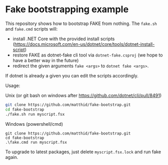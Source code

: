 # Fake bootstrapping example

This repository shows how to bootstrap FAKE from nothing.
The `fake.sh` and `fake.cmd` scripts will:
 - install .NET Core with the provided install scripts (https://docs.microsoft.com/en-us/dotnet/core/tools/dotnet-install-script)
 - restore FAKE as dotnet-fake cli tool via `dotnet-fake.csproj` (we hope to have a better way in the future)
 - redirect the given arguments `fake <args>` to `dotnet fake <args>`.

If dotnet is already a given you can edit the scripts accordingly.

Usage:

Unix (or git bash on windows after https://github.com/dotnet/cli/pull/8491)

```bash
git clone https://github.com/matthid/fake-bootstrap.git
cd fake-bootstrap
./fake.sh run myscript.fsx 
```

Windows (powershell/cmd)

```batch
git clone https://github.com/matthid/fake-bootstrap.git
cd fake-bootstrap
.\fake.cmd run myscript.fsx
```

To upgrade to latest packages, just delete `myscript.fsx.lock` and run fake again.